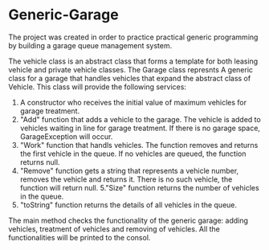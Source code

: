 # Generic-Garage
The project was created in order to practice practical generic programming by building a garage queue management system.

The vehicle class is an abstract class that forms a template for both leasing vehicle and private vehicle classes.
The Garage class represnts A generic class for a garage that handles vehicles that expand the abstract class of Vehicle. This class will provide the following services:
1. A constructor who receives the initial value of maximum vehicles for garage treatment.
2. "Add" function that adds a vehicle to the garage. The vehicle is added to vehicles waiting in line for garage treatment. If there is no garage space, GarageException will occur.
3. "Work" function that handls vehicles. The function removes and returns the first vehicle in the queue. If no vehicles are queued, the function returns null.
4. "Remove" function gets a string that represents a vehicle number, removes the vehicle and returns it. There is no such vehicle, the function will return null.
5."Size" function returns the number of vehicles in the queue.
6. "toString" function returns the details of all vehicles in the queue.

The main method checks the functionality of the generic garage: adding vehicles, treatment of vehicles and removing of vehicles.
All the functionalities will be printed to the consol.
